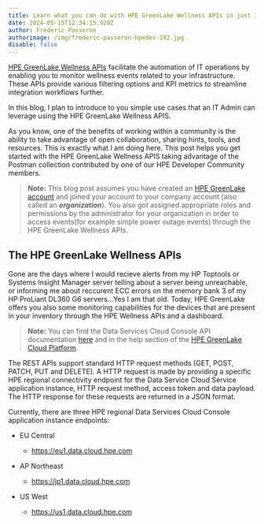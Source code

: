 ```yaml
---
title: Learn what you can do with HPE GreenLake Wellness APIs in just 3 minutes
date: 2024-05-15T12:34:15.920Z
author: Frederic Passeron
authorimage: /img/frederic-passeron-hpedev-192.jpg
disable: false
---
```



[HPE GreenLake Wellness APIs](https://developer.greenlake.hpe.com/docs/greenlake/services/wellness/public/) facilitate the automation of IT operations by enabling you to monitor wellness events related to your infrastructure. These APIs provide various filtering options and KPI metrics to streamline integration workflows further.

In this blog, I plan to introduce to you simple use cases that an IT Admin can leverage using the HPE GreenLake Wellness APIS.

As you know, one of the benefits of working within a community is the ability to take advantage of open collaboration, sharing hints, tools, and resources. This is exactly what I am doing here. This post helps you get started with the HPE GreenLake Wellness APIS taking advantage of the Postman collection contributed by one of our HPE Developer Community members. 

> **Note:** This blog post assumes you have created an [HPE GreenLake account](https://console.greenlake.hpe.com/) and joined your account to your company account (also called an ***organization***). You also got assigned appropriate roles and permissions by the administrator for your organization in order to access events(for example simple power outage events) through the HPE GreenLake Wellness APIs.



## The HPE GreenLake Wellness APIs

Gone are the days where I would recieve alerts from my HP Toptools or Systems Insight Manager server telling about a server being unreachable, or informing me about reccurent ECC errors on the memory bank 3 of my HP ProLiant DL360 G6 servers...Yes I am that old. Today, HPE GreenLake offers you also some monitoring capabilities for the devices that are present in your inventory through the HPE Wellness APIs and a dashboard.

> **Note:** You can find the Data Services Cloud Console API documentation [here](https://console-us1.data.cloud.hpe.com/doc/api/v1/) and in the help section of the [HPE GreenLake Cloud Platform](https://console.greenlake.hpe.com/).    

The REST APIs support standard HTTP request methods (GET, POST, PATCH, PUT and DELETE). A HTTP request is made by providing a specific HPE regional connectivity endpoint for the Data Service Cloud Service application instance, HTTP request method, access token and data payload. The HTTP response for these requests are returned in a JSON format.

Currently, there are three HPE regional Data Services Cloud Console application instance endpoints: 

* EU Central    

  * https://eu1.data.cloud.hpe.com   
* AP Northeast    

  * https://jp1.data.cloud.hpe.com    
* US West    

  * https://us1.data.cloud.hpe.com